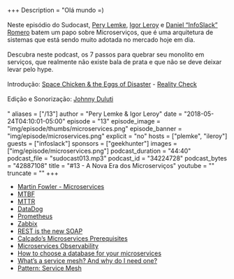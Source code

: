 +++
Description = "Olá mundo =)<br/><br/> Neste episódio do Sudocast, [Pery Lemke](https://www.twitter.com/perylemke), [Igor Leroy](https://twitter.com/lerrua) e [Daniel “InfoSlack” Romero](https://twitter.com/infoslack) batem um papo sobre Microserviços, que é uma arquitetura de sistemas que está sendo muito adotada no mercado hoje em dia.<br/><br/> Descubra neste podcast, os 7 passos para quebrar seu monolito em serviços, que realmente não existe bala de prata e que não se deve deixar levar pelo hype. <br/><br/> Introdução: [Space Chicken & the Eggs of Disaster](https://www.facebook.com/spacechickenSC/) - [Reality Check](https://www.youtube.com/watch?v=RAV7zgjybsM) <br/><br/> Edição e Sonorização: [Johnny Duluti](https://www.youtube.com/ferraduravideo) <br/><br/>"
aliases = ["/13"]
author = "Pery Lemke & Igor Leroy"
date = "2018-05-24T04:10:01-05:00"
episode = "13"
episode_image = "img/episode/thumbs/microservices.png"
episode_banner = "img/episode/microservices.png"
explicit = "no"
hosts = ["plemke", "ileroy"]
guests = ["infoslack"]
sponsors = ["geekhunter"]
images = ["img/episode/microservices.png"]
podcast_duration = "44:40"
podcast_file = "sudocast013.mp3"
podcast_id = "34224728"
podcast_bytes = "42887108"
title = "#13 - A Nova Era dos Microserviços"
youtube = ""
truncate = ""
+++
* [Martin Fowler - Microservices](https://www.martinfowler.com/articles/microservices.html)
* [MTBF](https://en.wikipedia.org/wiki/Mean_time_between_failures)
* [MTTR](https://en.wikipedia.org/wiki/Mean_time_to_repair)
* [DataDog](https://www.datadoghq.com/)
* [Prometheus](https://prometheus.io/)
* [Zabbix](https://www.zabbix.com/)
* [REST is the new SOAP](https://medium.freecodecamp.org/rest-is-the-new-soap-97ff6c09896d)
* [Calçado’s Microservices Prerequisites](http://philcalcado.com/2017/06/11/calcados_microservices_prerequisites.html)
* [Microservices Observability](https://medium.com/observability/microservices-observability-26a8b7056bb4)
* [How to choose a database for your microservices](https://www.infoworld.com/article/3236291/database/how-to-choose-a-database-for-your-microservices.html)
* [What’s a service mesh? And why do I need one?](https://buoyant.io/2017/04/25/whats-a-service-mesh-and-why-do-i-need-one/)
* [Pattern: Service Mesh](http://philcalcado.com/2017/08/03/pattern_service_mesh.html)
